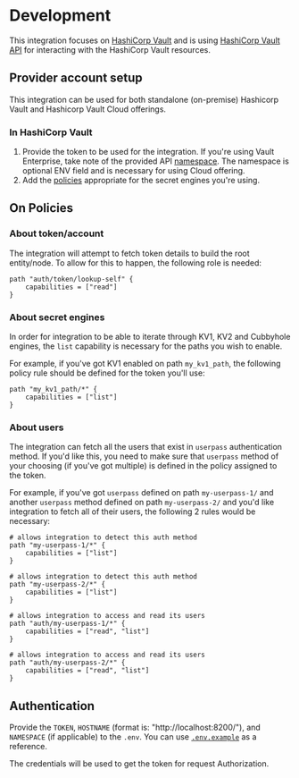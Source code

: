 # Development

This integration focuses on [HashiCorp Vault](https://www.vaultproject.io/) and
is using [HashiCorp Vault API](https://www.vaultproject.io/docs/) for
interacting with the HashiCorp Vault resources.

## Provider account setup

This integration can be used for both standalone (on-premise) Hashicorp Vault
and Hashicorp Vault Cloud offerings.

### In HashiCorp Vault

1. Provide the token to be used for the integration. If you're using Vault
   Enterprise, take note of the provided API
   [namespace](https://www.vaultproject.io/docs/enterprise/namespaces). The
   namespace is optional ENV field and is necessary for using Cloud offering.
2. Add the [policies](https://www.vaultproject.io/docs/concepts/policies)
   appropriate for the secret engines you're using.

## On Policies

### About token/account

The integration will attempt to fetch token details to build the root
entity/node. To allow for this to happen, the following role is needed:

```
path "auth/token/lookup-self" {
    capabilities = ["read"]
}
```

### About secret engines

In order for integration to be able to iterate through KV1, KV2 and Cubbyhole
engines, the `list` capability is necessary for the paths you wish to enable.

For example, if you've got KV1 enabled on path `my_kv1_path`, the following
policy rule should be defined for the token you'll use:

```
path "my_kv1_path/*" {
    capabilities = ["list"]
}
```

### About users

The integration can fetch all the users that exist in `userpass` authentication
method. If you'd like this, you need to make sure that `userpass` method of your
choosing (if you've got multiple) is defined in the policy assigned to the
token.

For example, if you've got `userpass` defined on path `my-userpass-1/` and
another `userpass` method defined on path `my-userpass-2/` and you'd like
integration to fetch all of their users, the following 2 rules would be
necessary:

```
# allows integration to detect this auth method
path "my-userpass-1/*" {
    capabilities = ["list"]
}

# allows integration to detect this auth method
path "my-userpass-2/*" {
    capabilities = ["list"]
}

# allows integration to access and read its users
path "auth/my-userpass-1/*" {
    capabilities = ["read", "list"]
}

# allows integration to access and read its users
path "auth/my-userpass-2/*" {
    capabilities = ["read", "list"]
}
```

## Authentication

Provide the `TOKEN`, `HOSTNAME` (format is: "http://localhost:8200/"), and
`NAMESPACE` (if applicable) to the `.env`. You can use
[`.env.example`](../.env.example) as a reference.

The credentials will be used to get the token for request Authorization.
